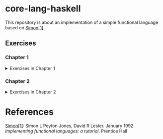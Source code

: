 # core-lang-haskell

This repository is about an implementation of a simple functional language based on <span id="text-1">[Simon\[1\]](#reference-1)</span>.

## Exercises

### Chapter 1

<details>
<summary>Exercises in Chapter 1</summary>
<p>

| Name          | Files                                                       |
|---------------|-------------------------------------------------------------|
| Exercise 1.1  | /exercises/exercise1-01.xls, /src/Language/PrettyPrinter.hs |
| Exercise 1.2  | /src/Data/ISeq.hs                                           |
| Exercise 1.3  | /src/Language/PrettyPrinter.hs                              |
| Exercise 1.4  | /exercises/exercise1-04.xls, /src/Language/PrettyPrinter.hs |
| Exercise 1.5  | /src/Data/ISeq.hs                                           |
| Exercise 1.6  | /src/Data/ISeq.hs                                           |
| Exercise 1.7  | /src/Data/ISeq.hs                                           |
| Exercise 1.8  | /src/Language/PrettyPrinter.hs                              |
| Exercise 1.9  | /src/Language/Parser.hs                                     |
| Exercise 1.10 | /src/Language/Parser.hs                                     |
| Exercise 1.11 | /src/Lanugage/Parser.hs                                     |
| Exercise 1.12 | /src/Lanugage/Parser.hs                                     |
| Exercise 1.13 | /src/Lanugage/Parser.hs                                     |
| Exercise 1.14 | /src/Lanugage/Parser.hs                                     |
| Exercise 1.15 | /src/Lanugage/Parser.hs                                     |
| Exercise 1.16 | /src/Lanugage/Parser.hs                                     |
| Exercise 1.17 | /src/Lanugage/Parser.hs                                     |
| Exercise 1.18 | /src/Lanugage/Parser.hs                                     |
| Exercise 1.19 | /src/Lanugage/Parser.hs                                     |
| Exercise 1.20 | /src/Lanugage/Parser.hs                                     |
| Exercise 1.21 | /src/Lanugage/Parser.hs                                     |
| Exercise 1.22 | /exercises/exercise1-22.md                                  |
| Exercise 1.23 | /src/Lanugage/Parser.hs                                     |
| Exercise 1.24 | /src/Lanugage/Parser.hs                                     |

</p>
</details>

### Chapter 2

<details>
<summary>Exercises in Chapter 2</summary>
<p>

| Name          | Files                                                    |
|---------------|----------------------------------------------------------|
| Exercise 2.1  | /exercises/exercise2-01.md                               |
| Exercise 2.2  | /exercises/exercise2-02.md                               |
| Exercise 2.3  | _skipped_                                                |
| Exercise 2.4  | /src/Language/TiMachine.hs                               |
| Exercise 2.5  | /src/Language/TiMachine.hs                               |
| Exercise 2.6  | /src/Language/TiMachine.hs                               |
| Exercise 2.7  | /src/Language/TiMachine.hs                               |
| Exercise 2.8  | /exercises/exercise2-08.md                               |
| Exercise 2.9  | /exercises/exercise2-09.md                               |
| Exercise 2.10 | /src/Language/TiMachine.hs                               |
| Exercise 2.11 | /src/Language/TiMachine.hs                               |
| Exercise 2.12 | /exercises/exercise2-12.md                               |
| Exercise 2.13 | /src/Language/TiMachine.hs, /exercises/exercise2-13.md   |
| Exercise 2.14 | /src/Language/TiMachine.hs                               |
| Exercise 2.15 | /exercises/exercise2-15.md                               |
| Exercise 2.16 | /src/Language/TiMachine.hs                               |
| Exercise 2.17 | /src/Language/TiMachine.hs                               |
| Exercise 2.18 | /src/Language/TiMachine.hs, /exercises/exercise2-18.md   |
| Exercise 2.19 | /exercises/exercise2-19.md                               |
| Exercise 2.20 | /src/Language/TiMachine.hs, /exercises/exercise2-20.core |
| Exercise 2.21 | /src/Language/TiMachine.hs                               |
| Exercise 2.22 | /src/Language/TiMachine.hs, /exercises/exercise2-22.md   |
| Exercise 2.23 | /exercises/exercise2-23.core                             |
| Exercise 2.24 | /src/Language/TiMachine.hs, /exercises/exercise2-24.md   |
| Exercise 2.25 | /exercises/exercise2-25.md                               |
| Exercise 2.26 | /src/Language/TiMachine.hs                               |

</p>
</details>

# References

<span id="reference-1">[Simon\[1\]](#text-1): Simon L Peyton Jones, David R Lester. January 1992. _Implementing functional languages: a tutorial_. Prentice Hall</span>

